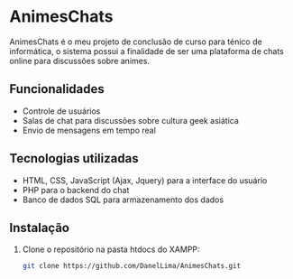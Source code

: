 # AnimesChats

AnimesChats é o meu projeto de conclusão de curso para ténico de informática, o sistema possui a finalidade de ser uma plataforma de chats online para discussões sobre animes.

## Funcionalidades

- Controle de usuários
- Salas de chat para discussões sobre cultura geek asiática
- Envio de mensagens em tempo real

## Tecnologias utilizadas

- HTML, CSS, JavaScript (Ajax, Jquery) para a interface do usuário
- PHP para o backend do chat
- Banco de dados SQL para armazenamento dos dados

## Instalação

1. Clone o repositório na pasta htdocs do XAMPP:
   ```bash
   git clone https://github.com/DanelLima/AnimesChats.git
